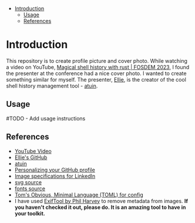 - [Introduction](#introduction)
  - [Usage](#usage)
  - [References](#references)

# Introduction
This repository is to create profile picture and cover photo. While watching a video on YouTube, [Magical shell history with rust | FOSDEM 2023](https://www.youtube.com/watch?v=uyRmV19qJ2o), I found the presenter at the conference had a nice cover photo. I wanted to create something similar for myself. The presenter, [Ellie](https://github.com/ellie), is the creator of the cool shell history management tool - [atuin](https://atuin.sh/).

## Usage
#TODO - Add usage instructions

## References
- [YouTube Video](https://www.youtube.com/watch?v=uyRmV19qJ2o)
- [Ellie's GitHub](https://github.com/ellie)
- [atuin](https://atuin.sh/)
- [Personalizing your GitHub profile](https://docs.github.com/en/account-and-profile/get-started/personalizing-your-profile)
- [Image specifications for LinkedIn](https://www.linkedin.com/help/linkedin/answer/a563309/image-specifications-for-your-linkedin-pages-and-career-pages?lang=en)
- [svg source](https://www.svgrepo.com/)
- [fonts source](https://fonts.google.com/noto/specimen/Noto+Sans+Mono)
- [Tom's Obvious, Minimal Language (TOML) for config](https://toml.io/en/)
- I have used [ExifTool by Phil Harvey](https://exiftool.org/) to remove metadata from images. **If you haven't checked it out, please do. It is an amazing tool to have in your toolkit.**
